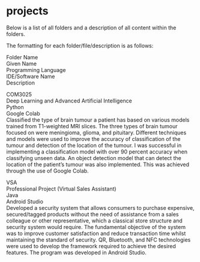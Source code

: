 # projects

Below is a list of all folders and a description of all content within the folders.

The formatting for each folder/file/description is as follows:

Folder Name <br />
Given Name <br />
Programming Language <br />
IDE/Software Name <br />
Description <br />

COM3025 <br />
Deep Learning and Advanced Artificial Intelligence <br />
Python <br />
Google Colab <br />
Classified the type of brain tumour a patient has based on various models trained from T1-weighted MRI slices. The three types of brain tumour focused on were meningioma, glioma, and pituitary. Different techniques and models were used to improve the accuracy of classification of the tumour and detection of the location of the tumour. I was successful in implementing a classification model with over 90 percent accuracy when classifying unseen data. An object detection model that can detect the location of the patient’s tumour was also implemented. This was achieved through the use of Google Colab.

VSA <br />
Professional Project (Virtual Sales Assistant) <br />
Java <br />
Android Studio <br />
Developed a security system that allows consumers to purchase expensive, secured/tagged products without the need of assistance from a sales colleague or other representative, which a classical store structure and security system would require. The fundamental objective of the system was to improve customer satisfaction and reduce transaction time whilst maintaining the standard of security. QR, Bluetooth, and NFC technologies were used to develop the framework required to achieve the desired features. The program was developed in Android Studio.
